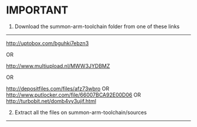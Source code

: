 IMPORTANT
===========

1. Download the summon-arm-toolchain folder from one of these links
------

http://uptobox.com/bguhki7ebzn3

OR

http://www.multiupload.nl/MWW3JYDBMZ

OR

http://depositfiles.com/files/afz73wbro
OR
http://www.putlocker.com/file/66007BCA92E00D06
OR
http://turbobit.net/domb4vy3ujif.html

2. Extract all the files on summon-arm-toolchain/sources 
-----------